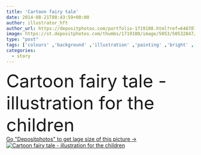```yaml
---
title: 'Cartoon fairy tale'
date: 2014-08-21T08:43:59+00:00
author: illustrator_hft
author_url: https://depositphotos.com/portfolio-1719108.html?ref=64678756
image: https://st.depositphotos.com/thumbs/1719108/image/5053/50532847/api_thumb_450.jpg?forcejpeg=true
type: "post"
tags: ['colours' ,'background' ,'illustration' ,'painting' ,'bright' ,'art' ,'girl' ,'young' ,'beauty' ,'colourful' ,'man' ,'silhouette' ,'boy' ,'cartoon' ,'pretty' ,'backdrop' ,'fantasy' ,'romantic' ,'woman' ,'drawing' ,'magic' ,'gorgeous' ,'fairy' ,'tale' ,'prince' ,'princess' ,'historical' ,'story' ,'fable' ,'beatiful' ,'manga' ,'anime' ,'mediaeval' ]
categories: 
  - story
---
```

<div aling="center">
            <font size="60"> Cartoon fairy tale - illustration for the children</font>   
</div>
<div>
    <a href='https://st.depositphotos.com/thumbs/1719108/image/5053/50532847/api_thumb_450.jpg?forcejpeg=true?ref=64678756' target=_blank > Go "Depositphotos" to get lage size of this picture ->
        <img href='https://st.depositphotos.com/thumbs/1719108/image/5053/50532847/api_thumb_450.jpg?forcejpeg=true?ref=64678756' src='https://st.depositphotos.com/1719108/5053/i/950/depositphotos_50532847-stock-photo-cartoon-fairy-tale.jpg?forcejpeg=true' alt='Cartoon fairy tale - illustration for the children' >
    </a>
</div>
